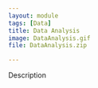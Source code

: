 ```yaml
---
layout: module
tags: [Data]
title: Data Analysis
image: DataAnalysis.gif
file: DataAnalysis.zip

---
```


Description